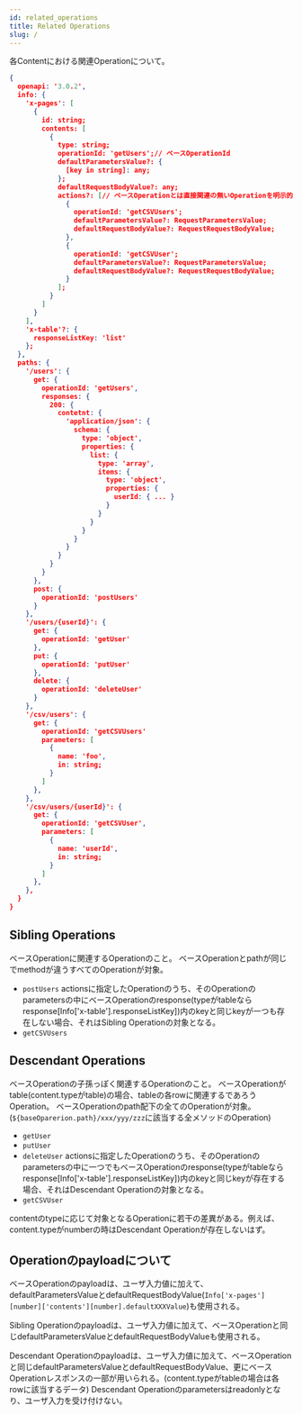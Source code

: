 ```yaml
---
id: related_operations
title: Related Operations
slug: /
---
```


各Contentにおける関連Operationについて。

```json
{
  openapi: '3.0.2',
  info: {
    'x-pages': [
      {
        id: string;
        contents: [
          {
            type: string;
            operationId: 'getUsers';// ベースOperationId
            defaultParametersValue?: {
              [key in string]: any;
            };
            defaultRequestBodyValue?: any;
            actions?: [// ベースOperationとは直接関連の無いOperationを明示的に関連Operationとして指定する為のプロパティ。
              {
                operationId: 'getCSVUsers';
                defaultParametersValue?: RequestParametersValue;
                defaultRequestBodyValue?: RequestRequestBodyValue;
              },
              {
                operationId: 'getCSVUser';
                defaultParametersValue?: RequestParametersValue;
                defaultRequestBodyValue?: RequestRequestBodyValue;
              }
            ];
          }
        ]
      }
    ],
    'x-table'?: {
      responseListKey: 'list'
    };
  },
  paths: {
    '/users': {
      get: {
        operationId: 'getUsers',
        responses: {
          200: {
            contetnt: {
              'application/json': {
                schema: {
                  type: 'object',
                  properties: {
                    list: {
                      type: 'array',
                      items: {
                        type: 'object',
                        properties: {
                          userId: { ... }
                        }
                      }
                    }
                  }
                }
              }
            }
          }
        }
      },
      post: {
        operationId: 'postUsers'
      }
    },
    '/users/{userId}': {
      get: {
        operationId: 'getUser'
      },
      put: {
        operationId: 'putUser'
      },
      delete: {
        operationId: 'deleteUser'
      }
    },
    '/csv/users': {
      get: {
        operationId: 'getCSVUsers'
        parameters: [
          {
            name: 'foo',
            in: string;
          }
        ]
      },
    },
    '/csv/users/{userId}': {
      get: {
        operationId: 'getCSVUser',
        parameters: [
          {
            name: 'userId',
            in: string;
          }
        ]
      },
    },
  }
}
```

## Sibling Operations

ベースOperationに関連するOperationのこと。
ベースOperationとpathが同じでmethodが違うすべてのOperationが対象。
- `postUsers`
actionsに指定したOperationのうち、そのOperationのparametersの中にベースOperationのresponse(typeがtableならresponse[Info['x-table'].responseListKey])内のkeyと同じkeyが一つも存在しない場合、それはSibling Operationの対象となる。
 - `getCSVUsers`

## Descendant Operations

ベースOperationの子孫っぽく関連するOperationのこと。
ベースOperationがtable(content.typeがtable)の場合、tableの各rowに関連するであろうOperation。
ベースOperationのpath配下の全てのOperationが対象。(`${baseOparerion.path}/xxx/yyy/zzz`に該当する全メソッドのOperation)
 - `getUser`
 - `putUser`
 - `deleteUser`
actionsに指定したOperationのうち、そのOperationのparametersの中に一つでもベースOperationのresponse(typeがtableならresponse[Info['x-table'].responseListKey])内のkeyと同じkeyが存在する場合、それはDescendant Operationの対象となる。
 - `getCSVUser`

contentのtypeに応じて対象となるOperationに若干の差異がある。例えば、content.typeがnumberの時はDescendant Operationが存在しないはず。

## Operationのpayloadについて

ベースOperationのpayloadは、ユーザ入力値に加えて、defaultParametersValueとdefaultRequestBodyValue(`Info['x-pages'][number]['contents'][number].defaultXXXValue`)も使用される。

Sibling Operationのpayloadは、ユーザ入力値に加えて、ベースOperationと同じdefaultParametersValueとdefaultRequestBodyValueも使用される。

Descendant Operationのpayloadは、ユーザ入力値に加えて、ベースOperationと同じdefaultParametersValueとdefaultRequestBodyValue、更にベースOperationレスポンスの一部が用いられる。(content.typeがtableの場合は各rowに該当するデータ)
Descendant Operationのparametersはreadonlyとなり、ユーザ入力を受け付けない。
